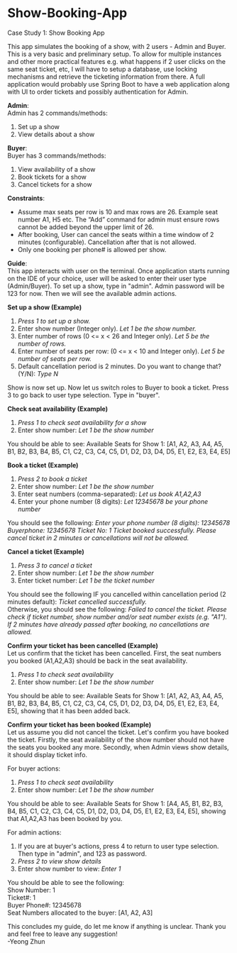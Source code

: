 # Show-Booking-App

Case Study 1: Show Booking App

This app simulates the booking of a show, with 2 users - Admin and Buyer. This is a very basic and preliminary setup. To allow for multiple instances and other more practical features e.g. what happens if 2 user clicks on the same seat ticket, etc, I will have to setup a database, use locking mechanisms and retrieve the ticketing information from there. A full application would probably use Spring Boot to have a web application along with UI to order tickets and possibly authentication for Admin.

**Admin**:  
Admin has 2 commands/methods:
1) Set up a show
2) View details about a show

**Buyer**:  
Buyer has 3 commands/methods:
1) View availability of a show
2) Book tickets for a show
3) Cancel tickets for a show

**Constraints**:
- Assume max seats per row is 10 and max rows are 26. Example seat number A1,  H5 etc. The “Add” command for admin must ensure rows cannot be added beyond the upper limit of 26.
- After booking, User can cancel the seats within a time window of 2 minutes (configurable).   Cancellation after that is not allowed.
- Only one booking per phone# is allowed per show.

**Guide**:  
This app interacts with user on the terminal. Once application starts running on the IDE of your choice, user will be asked to enter their user type (Admin/Buyer). To set up a show, type in "admin". Admin password will be 123 for now. Then we will see the available admin actions.  

**Set up a show (Example)**
1) *Press 1 to set up a show.*
2) Enter show number (Integer only). *Let 1 be the show number.*
3) Enter number of rows (0 <= x < 26 and Integer only). *Let 5 be the number of rows.*
4) Enter number of seats per row: (0 <= x < 10 and Integer only). *Let 5 be number of seats per row.*
5) Default cancellation period is 2 minutes. Do you want to change that? (Y/N): *Type N*
   
Show is now set up. Now let us switch roles to Buyer to book a ticket. Press 3 to go back to user type selection. Type in "buyer".  


**Check seat availability (Example)**
1) *Press 1 to check seat availability for a show*
2) Enter show number: *Let 1 be the show number*

You should be able to see: Available Seats for Show 1: [A1, A2, A3, A4, A5, B1, B2, B3, B4, B5, C1, C2, C3, C4, C5, D1, D2, D3, D4, D5, E1, E2, E3, E4, E5]  


**Book a ticket (Example)**
1) *Press 2 to book a ticket*
2) Enter show number: *Let 1 be the show number*
3) Enter seat numbers (comma-separated): *Let us book A1,A2,A3*
4) Enter your phone number (8 digits): *Let 12345678 be your phone number*  

You should see the following:
*Enter your phone number (8 digits): 12345678
Buyerphone: 12345678
Ticket No: 1
Ticket booked successfully. Please cancel ticket in 2 minutes or cancellations will not be allowed.*


**Cancel a ticket (Example)**
1) *Press 3 to cancel a ticket*
2) Enter show number: *Let 1 be the show number*
3) Enter ticket number: *Let 1 be the ticket number*

You should see the following IF you cancelled within cancellation period (2 minutes default):
*Ticket cancelled successfully.*  
Otherwise, you should see the following: 
*Failed to cancel the ticket. Please check if ticket number, show number and/or seat number exists (e.g. "A1"). If 2 minutes have already passed after booking, no cancellations are allowed.*  


**Confirm your ticket has been cancelled (Example)**  
Let us confirm that the ticket has been cancelled. First, the seat numbers you booked (A1,A2,A3) should be back in the seat availability.  
1) *Press 1 to check seat availability*
2) Enter show number: *Let 1 be the show number*

You should be able to see: Available Seats for Show 1: [A1, A2, A3, A4, A5, B1, B2, B3, B4, B5, C1, C2, C3, C4, C5, D1, D2, D3, D4, D5, E1, E2, E3, E4, E5], showing that it has been added back.  


**Confirm your ticket has been booked (Example)**  
Let us assume you did not cancel the ticket. Let's confirm you have booked the ticket. Firstly, the seat availability of the show number should not have the seats you booked any more. Secondly, when Admin views show details, it should display ticket info.  

For buyer actions:
1) *Press 1 to check seat availability*
2) Enter show number: *Let 1 be the show number*

You should be able to see: Available Seats for Show 1: [A4, A5, B1, B2, B3, B4, B5, C1, C2, C3, C4, C5, D1, D2, D3, D4, D5, E1, E2, E3, E4, E5], showing that A1,A2,A3 has been booked by you.

For admin actions:
1) If you are at buyer's actions, press 4 to return to user type selection. Then type in "admin", and 123 as password.
2) *Press 2 to view show details*
3) Enter show number to view: *Enter 1*

You should be able to see the following:  
Show Number: 1  
Ticket#: 1  
Buyer Phone#: 12345678  
Seat Numbers allocated to the buyer: [A1, A2, A3]  



This concludes my guide, do let me know if anything is unclear. Thank you and feel free to leave any suggestion!  
-Yeong Zhun

